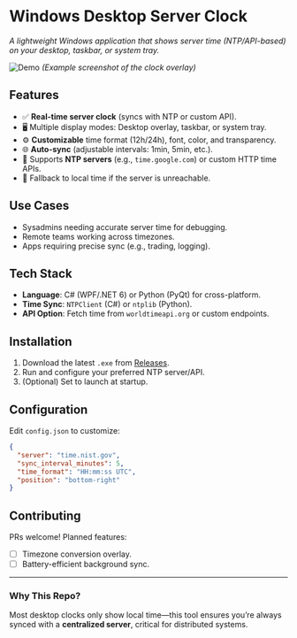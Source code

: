 # **Windows Desktop Server Clock**  
*A lightweight Windows application that shows server time (NTP/API-based) on your desktop, taskbar, or system tray.*  

![Demo](https://user-images.githubusercontent.com/.../demo.gif) *(Example screenshot of the clock overlay)*  

## **Features**  
- ✅ **Real-time server clock** (syncs with NTP or custom API).  
- 🖥️ Multiple display modes: Desktop overlay, taskbar, or system tray.  
- ⚙️ **Customizable** time format (12h/24h), font, color, and transparency.  
- 🌐 **Auto-sync** (adjustable intervals: 1min, 5min, etc.).  
- 📡 Supports **NTP servers** (e.g., `time.google.com`) or custom HTTP time APIs.  
- 🔄 Fallback to local time if the server is unreachable.  

## **Use Cases**  
- Sysadmins needing accurate server time for debugging.  
- Remote teams working across timezones.  
- Apps requiring precise sync (e.g., trading, logging).  

## **Tech Stack**  
- **Language**: C# (WPF/.NET 6) or Python (PyQt) for cross-platform.  
- **Time Sync**: `NTPClient` (C#) or `ntplib` (Python).  
- **API Option**: Fetch time from `worldtimeapi.org` or custom endpoints.  

## **Installation**  
1. Download the latest `.exe` from [Releases](https://github.com/yourusername/windows-server-clock/releases).  
2. Run and configure your preferred NTP server/API.  
3. (Optional) Set to launch at startup.  

## **Configuration**  
Edit `config.json` to customize:  
```json
{
  "server": "time.nist.gov",
  "sync_interval_minutes": 5,
  "time_format": "HH:mm:ss UTC",
  "position": "bottom-right"
}
```

## **Contributing**  
PRs welcome! Planned features:  
- [ ] Timezone conversion overlay.  
- [ ] Battery-efficient background sync.  

---
### **Why This Repo?**  
Most desktop clocks only show local time—this tool ensures you’re always synced with a **centralized server**, critical for distributed systems.  
